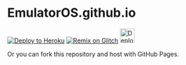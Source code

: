 # EmulatorOS.github.io
[![Deploy to Heroku](https://www.herokucdn.com/deploy/button.svg)](https://heroku.com/deploy)
[![Remix on Glitch](https://cdn.glitch.com/2703baf2-b643-4da7-ab91-7ee2a2d00b5b%2Fremix-button.svg)](https://glitch.com/edit/#!/import/github/Emulatoros/emulatoros.github.io)
[<img src="https://camo.githubusercontent.com/aaa5efab04d69a070ff9ee9f75506b38932a7300359318135f4790c31b7dace4/68747470733a2f2f7265706c2e69742f62616467652f6769746875622f756e6b6e6f776e626c7565677579362f4d696e6553776565706572" alt="Deploy instance on Replit" height="33px">](https://replit.com/github/Emulatoros/emulatoros.github.io)

Or you can fork this repository and host with GitHub Pages.
